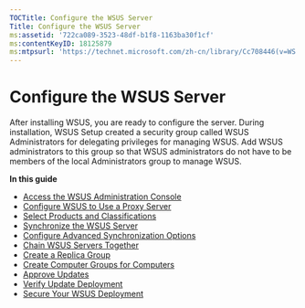 ```yaml
---
TOCTitle: Configure the WSUS Server
Title: Configure the WSUS Server
ms:assetid: '722ca089-3523-48df-b1f8-1163ba30f1cf'
ms:contentKeyID: 18125879
ms:mtpsurl: 'https://technet.microsoft.com/zh-cn/library/Cc708446(v=WS.10)'
---
```


Configure the WSUS Server
=========================

After installing WSUS, you are ready to configure the server. During installation, WSUS Setup created a security group called WSUS Administrators for delegating privileges for managing WSUS. Add WSUS administrators to this group so that WSUS administrators do not have to be members of the local Administrators group to manage WSUS.

**In this guide**

-   [Access the WSUS Administration Console](https://technet.microsoft.com/3f16352a-094e-4c47-8690-03f3f2768900)
-   [Configure WSUS to Use a Proxy Server](https://technet.microsoft.com/a800fa58-8a5c-4f89-bf9c-351c1e183bbc)
-   [Select Products and Classifications](https://technet.microsoft.com/174afd08-f5f0-4229-8665-4faec7b993dd)
-   [Synchronize the WSUS Server](https://technet.microsoft.com/8730f547-28da-4394-b7be-0312f08b78ac)
-   [Configure Advanced Synchronization Options](https://technet.microsoft.com/75060d37-429c-4cf8-a5ee-708470794b7c)
-   [Chain WSUS Servers Together](https://technet.microsoft.com/ccf5da8c-62c3-4dfd-a5a4-b4da50f0b2ff)
-   [Create a Replica Group](https://technet.microsoft.com/998fb3e8-7329-49b7-8fe5-9a23f2360d8f)
-   [Create Computer Groups for Computers](https://technet.microsoft.com/07c6fa5b-7588-43f2-a495-45df16a2958a)
-   [Approve Updates](https://technet.microsoft.com/e1b55991-a995-4333-8ed0-2efbedb91614)
-   [Verify Update Deployment](https://technet.microsoft.com/9a44a4d2-4af9-46b0-87f8-0f7dea435053)
-   [Secure Your WSUS Deployment](https://technet.microsoft.com/ac90c1de-9e04-46fd-b8ab-0bb4ab851546)
